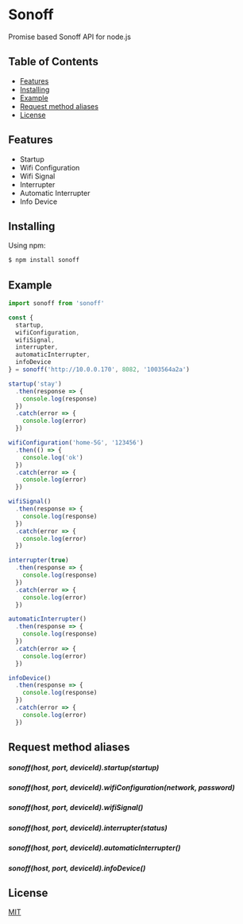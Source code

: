 # Sonoff

Promise based Sonoff API for node.js

## Table of Contents

  - [Features](#features)
  - [Installing](#installing)
  - [Example](#example)
  - [Request method aliases](#request-method-aliases)
  - [License](#license)

## Features

- Startup
- Wifi Configuration
- Wifi Signal
- Interrupter
- Automatic Interrupter
- Info Device


## Installing

Using npm:

```bash
$ npm install sonoff
```

## Example

```js
import sonoff from 'sonoff'

const {
  startup,
  wifiConfiguration,
  wifiSignal,
  interrupter,
  automaticInterrupter,
  infoDevice
} = sonoff('http://10.0.0.170', 8082, '1003564a2a')

startup('stay')
  .then(response => {
    console.log(response)
  })
  .catch(error => {
    console.log(error)
  })

wifiConfiguration('home-5G', '123456')
  .then(() => {
    console.log('ok')
  })
  .catch(error => {
    console.log(error)
  })

wifiSignal()
  .then(response => {
    console.log(response)
  })
  .catch(error => {
    console.log(error)
  })

interrupter(true)
  .then(response => {
    console.log(response)
  })
  .catch(error => {
    console.log(error)
  })

automaticInterrupter()
  .then(response => {
    console.log(response)
  })
  .catch(error => {
    console.log(error)
  })

infoDevice()
  .then(response => {
    console.log(response)
  })
  .catch(error => {
    console.log(error)
  })
```

## Request method aliases

##### sonoff(host, port, deviceId).startup(startup)
##### sonoff(host, port, deviceId).wifiConfiguration(network, password)
##### sonoff(host, port, deviceId).wifiSignal()
##### sonoff(host, port, deviceId).interrupter(status)
##### sonoff(host, port, deviceId).automaticInterrupter()
##### sonoff(host, port, deviceId).infoDevice()

## License

[MIT](LICENSE)
